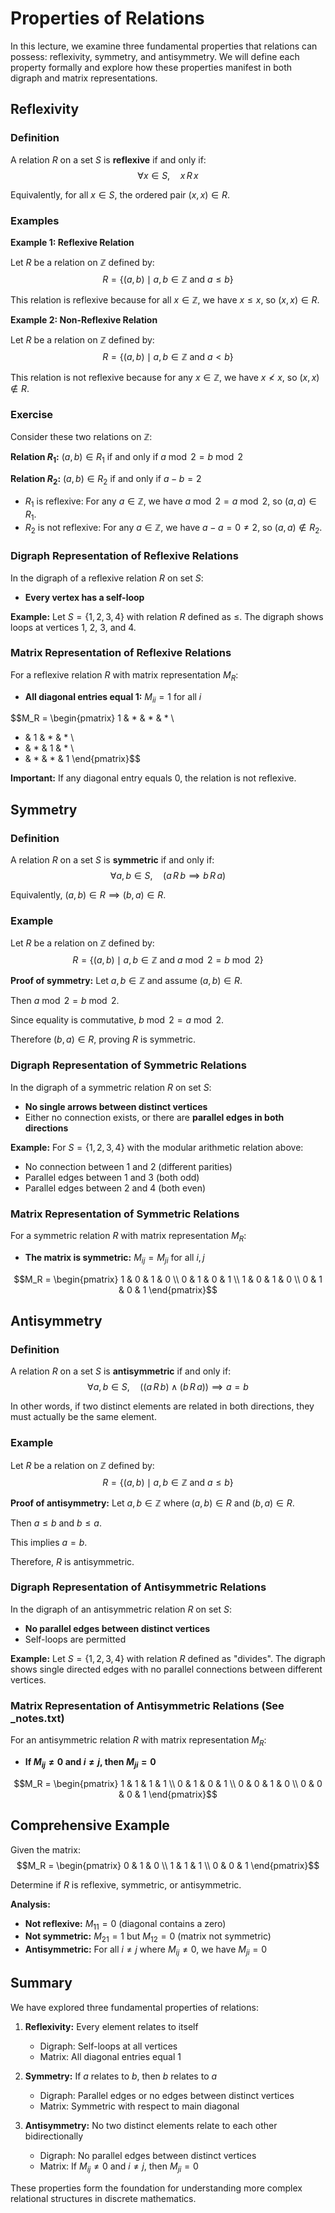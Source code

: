 # Properties of Relations

In this lecture, we examine three fundamental properties that relations can possess: reflexivity, symmetry, and antisymmetry. We will define each property formally and explore how these properties manifest in both digraph and matrix representations.

## Reflexivity

### Definition

A relation $R$ on a set $S$ is **reflexive** if and only if:
$$\forall x \in S, \quad x \, R \, x$$

Equivalently, for all $x \in S$, the ordered pair $(x,x) \in R$.

### Examples

**Example 1: Reflexive Relation**

Let $R$ be a relation on $\mathbb{Z}$ defined by:
$$R = \{(a,b) \mid a, b \in \mathbb{Z} \text{ and } a \leq b\}$$

This relation is reflexive because for all $x \in \mathbb{Z}$, we have $x \leq x$, so $(x,x) \in R$.

**Example 2: Non-Reflexive Relation**

Let $R$ be a relation on $\mathbb{Z}$ defined by:
$$R = \{(a,b) \mid a, b \in \mathbb{Z} \text{ and } a < b\}$$

This relation is not reflexive because for any $x \in \mathbb{Z}$, we have $x \not< x$, so $(x,x) \notin R$.

### Exercise

Consider these two relations on $\mathbb{Z}$:

**Relation $R_1$:** $(a,b) \in R_1$ if and only if $a \bmod 2 = b \bmod 2$

**Relation $R_2$:** $(a,b) \in R_2$ if and only if $a - b = 2$

- $R_1$ is reflexive: For any $a \in \mathbb{Z}$, we have $a \bmod 2 = a \bmod 2$, so $(a,a) \in R_1$.
- $R_2$ is not reflexive: For any $a \in \mathbb{Z}$, we have $a - a = 0 \neq 2$, so $(a,a) \notin R_2$.

### Digraph Representation of Reflexive Relations

In the digraph of a reflexive relation $R$ on set $S$:
- **Every vertex has a self-loop**

**Example:** Let $S = \{1, 2, 3, 4\}$ with relation $R$ defined as $\leq$. The digraph shows loops at vertices 1, 2, 3, and 4.

### Matrix Representation of Reflexive Relations

For a reflexive relation $R$ with matrix representation $M_R$:
- **All diagonal entries equal 1:** $M_{ii} = 1$ for all $i$

$$M_R = \begin{pmatrix}
1 & * & * & * \\
* & 1 & * & * \\
* & * & 1 & * \\
* & * & * & 1
\end{pmatrix}$$

**Important:** If any diagonal entry equals 0, the relation is not reflexive.

## Symmetry

### Definition

A relation $R$ on a set $S$ is **symmetric** if and only if:
$$\forall a, b \in S, \quad (a \, R \, b \implies b \, R \, a)$$

Equivalently, $(a,b) \in R \implies (b,a) \in R$.

### Example

Let $R$ be a relation on $\mathbb{Z}$ defined by:
$$R = \{(a,b) \mid a, b \in \mathbb{Z} \text{ and } a \bmod 2 = b \bmod 2\}$$

**Proof of symmetry:**
Let $a, b \in \mathbb{Z}$ and assume $(a,b) \in R$.

Then $a \bmod 2 = b \bmod 2$.

Since equality is commutative, $b \bmod 2 = a \bmod 2$.

Therefore $(b,a) \in R$, proving $R$ is symmetric.

### Digraph Representation of Symmetric Relations

In the digraph of a symmetric relation $R$ on set $S$:
- **No single arrows between distinct vertices**
- Either no connection exists, or there are **parallel edges in both directions**

**Example:** For $S = \{1, 2, 3, 4\}$ with the modular arithmetic relation above:
- No connection between 1 and 2 (different parities)
- Parallel edges between 1 and 3 (both odd)
- Parallel edges between 2 and 4 (both even)

### Matrix Representation of Symmetric Relations

For a symmetric relation $R$ with matrix representation $M_R$:
- **The matrix is symmetric:** $M_{ij} = M_{ji}$ for all $i, j$

$$M_R = \begin{pmatrix}
1 & 0 & 1 & 0 \\
0 & 1 & 0 & 1 \\
1 & 0 & 1 & 0 \\
0 & 1 & 0 & 1
\end{pmatrix}$$

## Antisymmetry

### Definition

A relation $R$ on a set $S$ is **antisymmetric** if and only if:
$$\forall a, b \in S, \quad ((a \, R \, b) \land (b \, R \, a)) \implies a = b$$

In other words, if two distinct elements are related in both directions, they must actually be the same element.

### Example

Let $R$ be a relation on $\mathbb{Z}$ defined by:
$$R = \{(a,b) \mid a, b \in \mathbb{Z} \text{ and } a \leq b\}$$

**Proof of antisymmetry:**
Let $a, b \in \mathbb{Z}$ where $(a,b) \in R$ and $(b,a) \in R$.

Then $a \leq b$ and $b \leq a$.

This implies $a = b$.

Therefore, $R$ is antisymmetric.

### Digraph Representation of Antisymmetric Relations

In the digraph of an antisymmetric relation $R$ on set $S$:
- **No parallel edges between distinct vertices**
- Self-loops are permitted

**Example:** Let $S = \{1, 2, 3, 4\}$ with relation $R$ defined as "divides". The digraph shows single directed edges with no parallel connections between different vertices.

### Matrix Representation of Antisymmetric Relations (See _notes.txt)

For an antisymmetric relation $R$ with matrix representation $M_R$:
- **If $M_{ij} \neq 0$ and $i \neq j$, then $M_{ji} = 0$**

$$M_R = \begin{pmatrix}
1 & 1 & 1 & 1 \\
0 & 1 & 0 & 1 \\
0 & 0 & 1 & 0 \\
0 & 0 & 0 & 1
\end{pmatrix}$$

## Comprehensive Example

Given the matrix:
$$M_R = \begin{pmatrix}
0 & 1 & 0 \\
1 & 1 & 1 \\
0 & 0 & 1
\end{pmatrix}$$

Determine if $R$ is reflexive, symmetric, or antisymmetric.

**Analysis:**
- **Not reflexive:** $M_{11} = 0$ (diagonal contains a zero)
- **Not symmetric:** $M_{21} = 1$ but $M_{12} = 0$ (matrix not symmetric)
- **Antisymmetric:** For all $i \neq j$ where $M_{ij} \neq 0$, we have $M_{ji} = 0$

## Summary

We have explored three fundamental properties of relations:

1. **Reflexivity:** Every element relates to itself
   - Digraph: Self-loops at all vertices
   - Matrix: All diagonal entries equal 1

2. **Symmetry:** If $a$ relates to $b$, then $b$ relates to $a$
   - Digraph: Parallel edges or no edges between distinct vertices
   - Matrix: Symmetric with respect to main diagonal

3. **Antisymmetry:** No two distinct elements relate to each other bidirectionally
   - Digraph: No parallel edges between distinct vertices
   - Matrix: If $M_{ij} \neq 0$ and $i \neq j$, then $M_{ji} = 0$

These properties form the foundation for understanding more complex relational structures in discrete mathematics.